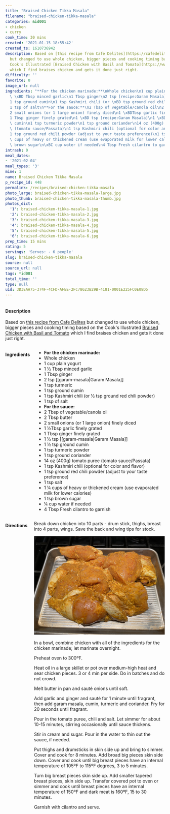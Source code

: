 ```yaml
---
title: "Braised Chicken Tikka Masala"
filename: "braised-chicken-tikka-masala"
categories: &id001
- chicken
- curry
cook_time: 30 mins
created: '2021-01-15 18:55:42'
created_ts: 1610736942
description: Based on [this recipe from Cafe Delites](https://cafedelites.com/chicken-tikka-masala/)
  but changed to use whole chicken, bigger pieces and cooking timing based on the
  Cook's Illustrated [Braised Chicken with Basil and Tomato](https://www.cooksillustrated.com/recipes/11400-braised-chicken-with-basil-and-tomato)
  which I find braises chicken and gets it done just right.
difficulty: ''
favorite: 0
image_url: null
ingredients: "**For the chicken marinade:**\nWhole chicken\n1 cup plain yogurt\n1\
  \ \xBD Tbsp minced garlic\n1 Tbsp ginger\n2 tsp [recipe:Garam Masala]\n1 tsp turmeric\n\
  1 tsp ground cumin\n1 tsp Kashmiri chili (or \xBD tsp ground red chili powder)\n\
  1 tsp of salt\n**For the sauce:**\n2 Tbsp of vegetable/canola oil\n2 Tbsp butter\n\
  2 small onions (or 1 large onion) finely diced\n1 \xBDTbsp garlic finely grated\n\
  1 Tbsp ginger finely grated\n1 \xBD tsp [recipe:Garam Masala]\n1 \xBD tsp ground\
  \ cumin\n1 tsp turmeric powder\n1 tsp ground coriander\n14 oz (400g) tomato puree\
  \ (tomato sauce/Passata)\n1 tsp Kashmiri chili (optional for color and flavor)\n\
  1 tsp ground red chili powder (adjust to your taste preference)\n1 tsp salt\n1 \xBC\
  \ cups of heavy or thickened cream (use evaporated milk for lower calories)\n1 tsp\
  \ brown sugar\n\xBC cup water if needed\n4 Tbsp Fresh cilantro to garnish"
intrash: 0
meal_dates:
- '2021-02-04'
meal_types: '3'
mine: 1
name: Braised Chicken Tikka Masala
p_recipe_id: 448
permalink: /recipes/braised-chicken-tikka-masala
photo_large: braised-chicken-tikka-masala-large.jpg
photo_thumb: braised-chicken-tikka-masala-thumb.jpg
photos_dict:
  '1': braised-chicken-tikka-masala-1.jpg
  '2': braised-chicken-tikka-masala-2.jpg
  '3': braised-chicken-tikka-masala-3.jpg
  '4': braised-chicken-tikka-masala-4.jpg
  '5': braised-chicken-tikka-masala-5.jpg
  '6': braised-chicken-tikka-masala-6.jpg
prep_time: 15 mins
rating: 5
servings: 'Serves: - 6 people'
slug: braised-chicken-tikka-masala
source: null
source_url: null
tags: *id001
total_time: ''
type: null
uid: 3D3EAA75-374F-4CFD-AFEE-2FC78623B29B-4181-0001E225FC0E08D5
---
```

<div class="large-8 medium-7 columns" id="writeup">		<div id="description"><h4>Description</h4>
<div class="box box-description content"><p>Based on <a href="https://cafedelites.com/chicken-tikka-masala/">this recipe from Cafe Delites</a> but changed to use whole chicken, bigger pieces and cooking timing based on the Cook's Illustrated <a href="https://www.cooksillustrated.com/recipes/11400-braised-chicken-with-basil-and-tomato">Braised Chicken with Basil and Tomato</a> which I find braises chicken and gets it done just right.</p>
</div></div>	</div><!-- #writeup -->
</div><!-- #row-one -->
<div class="row" id="row-two">	<div class="medium-4 small-5 columns" id="ingredients"><h4>Ingredients</h4><div class="box box-ingredients content"><ul>
<li><strong>For the chicken marinade:</strong></li>
<li>Whole chicken</li>
<li>1 cup plain yogurt</li>
<li>1 ½ Tbsp minced garlic</li>
<li>1 Tbsp ginger</li>
<li>2 tsp [[garam-masala|Garam Masala]]</li>
<li>1 tsp turmeric</li>
<li>1 tsp ground cumin</li>
<li>1 tsp Kashmiri chili (or ½ tsp ground red chili powder)</li>
<li>1 tsp of salt</li>
<li><strong>For the sauce:</strong></li>
<li>2 Tbsp of vegetable/canola oil</li>
<li>2 Tbsp butter</li>
<li>2 small onions (or 1 large onion) finely diced</li>
<li>1 ½Tbsp garlic finely grated</li>
<li>1 Tbsp ginger finely grated</li>
<li>1 ½ tsp [[garam-masala|Garam Masala]]</li>
<li>1 ½ tsp ground cumin</li>
<li>1 tsp turmeric powder</li>
<li>1 tsp ground coriander</li>
<li>14 oz (400g) tomato puree (tomato sauce/Passata)</li>
<li>1 tsp Kashmiri chili (optional for color and flavor)</li>
<li>1 tsp ground red chili powder (adjust to your taste preference)</li>
<li>1 tsp salt</li>
<li>1 ¼ cups of heavy or thickened cream (use evaporated milk for lower calories)</li>
<li>1 tsp brown sugar</li>
<li>¼ cup water if needed</li>
<li>4 Tbsp Fresh cilantro to garnish</li>
</ul>
</div>	</div>	<div class="medium-6 small-7 columns" id="directions"><h4>Directions</h4><div class="box box-directions content"><p>Break down chicken into 10 parts - drum stick, thighs, breast into 4 parts, wings. Save the back and wing tips for stock.</p>
<p><img src="/images/recipes/braised-chicken-tikka-masala-2.jpg" alt="2" /></p>
<p>In a bowl, combine chicken with all of the ingredients for the chicken marinade; let marinate overnight.</p>
<p>Preheat oven to 300ºF.</p>
<p>Heat oil in a large skillet or pot over medium-high heat and sear chicken pieces. 3 or 4 min per side. Do in batches and do not crowd.</p>
<p>Melt butter in pan and sauté onions until soft.</p>
<p>Add garlic and ginger and sauté for 1 minute until fragrant, then add garam masala, cumin, turmeric and coriander. Fry for 20 seconds until fragrant.</p>
<p>Pour in the tomato puree, chili and salt. Let simmer for about 10-15 minutes, stirring occasionally until sauce thickens.</p>
<p>Stir in cream and sugar. Pour in the water to thin out the sauce, if needed.</p>
<p>Put thighs and drumsticks in skin side up and bring to simmer. Cover and cook for 8 minutes. Add broad big pieces skin side down. Cover and cook until big breast pieces have an internal temperature of 105ºF to 115ºF degrees, 3 to 5 minutes.</p>
<p>Turn big breast pieces skin side up. Add smaller tapered breast pieces, skin side up. Transfer covered pot to oven or simmer and cook until breast pieces have an internal temperature of 150ºF and dark meat is 160ºF, 15 to 30 minutes.</p>
<p>Garnish with cilantro and serve.</p>
</div>	</div>